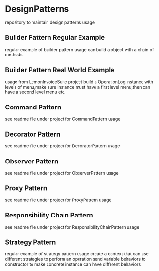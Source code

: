 # DesignPatterns
repository to maintain design patterns usage 

## Builder Pattern Regular Example

regular example of builder pattern usage
can build a object with a chain of methods

## Builder Pattern Real World Example

usage from LemonInvoiceSuite project 
build a OperationLog instance with levels of menu,make sure instance must have a first level menu,then can have a second level menu etc.

## Command Pattern
see readme file under project for CommandPattern usage

## Decorator Pattern
see readme file under project for DecoratorPattern usage

## Observer Pattern
see readme file under project for ObserverPattern usage

## Proxy Pattern
see readme file under project for ProxyPattern usage

## Responsibility Chain Pattern
see readme file under project for ResponsibilityChainPattern usage

## Strategy Pattern
regular example of strategy pattern usage
create a context that can use different strategies to perform an operation
send variable behaviors to constructor to make concrete instance can have different behaviors

